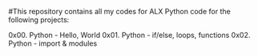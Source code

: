 #This repository contains all my codes for ALX Python code for the following projects:

0x00. Python - Hello, World
0x01. Python - if/else, loops, functions
0x02. Python - import & modules
